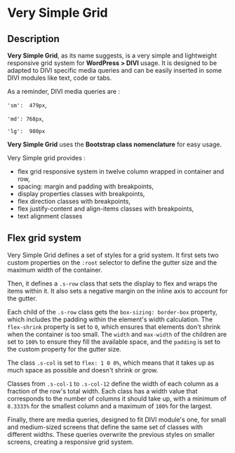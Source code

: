 # Very Simple Grid

## Description
**Very Simple Grid**, as its name suggests, is a very simple and lightweight responsive grid system for **WordPress > DIVI** usage. It is designed to be adapted to DIVI specific media queries and can be easily inserted in some DIVI modules like text, code or tabs.

As a reminder, DIVI media queries are :

`'sm':  479px`,

`'md': 768px`,

`'lg':  980px`

**Very Simple Grid** uses the **Bootstrap class nomenclature** for easy usage.

Very Simple grid provides :
- flex grid responsive system in twelve column wrapped in container and row,
- spacing: margin and padding with breakpoints,
- display properties classes with breakpoints,
- flex direction classes with breakpoints,
- flex justify-content and align-items classes with breakpoints,
- text alignment classes


## Flex grid system

Very Simple Grid defines a set of styles for a grid system. It first sets two custom properties on the `:root` selector to define the gutter size and the maximum width of the container.

Then, it defines a `.s-row` class that sets the display to flex and wraps the items within it. It also sets a negative margin on the inline axis to account for the gutter.

Each child of the `.s-row` class gets the `box-sizing: border-box` property, which includes the padding within the element's width calculation. The `flex-shrink` property is set to `0`, which ensures that elements don't shrink when the container is too small. The `width` and `max-width` of the children are set to `100%` to ensure they fill the available space, and the `padding` is set to the custom property for the gutter size.

The class `.s-col` is set to `flex: 1 0 0%`, which means that it takes up as much space as possible and doesn't shrink or grow.

Classes from `.s-col-1` to `.s-col-12` define the width of each column as a fraction of the row's total width. Each class has a width value that corresponds to the number of columns it should take up, with a minimum of `8.3333%` for the smallest column and a maximum of `100%` for the largest.

Finally, there are media queries, designed to fit DIVI module's one, for small and medium-sized screens that define the same set of classes with different widths. These queries overwrite the previous styles on smaller screens, creating a responsive grid system.
